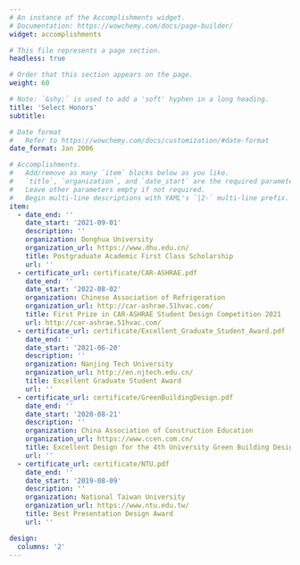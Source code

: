 ```yaml
---
# An instance of the Accomplishments widget.
# Documentation: https://wowchemy.com/docs/page-builder/
widget: accomplishments

# This file represents a page section.
headless: true

# Order that this section appears on the page.
weight: 60

# Note: `&shy;` is used to add a 'soft' hyphen in a long heading.
title: 'Select Honors'
subtitle:

# Date format
#   Refer to https://wowchemy.com/docs/customization/#date-format
date_format: Jan 2006

# Accomplishments.
#   Add/remove as many `item` blocks below as you like.
#   `title`, `organization`, and `date_start` are the required parameters.
#   Leave other parameters empty if not required.
#   Begin multi-line descriptions with YAML's `|2-` multi-line prefix.
item:
  - date_end: ''
    date_start: '2021-09-01'
    description: ''
    organization: Donghua University
    organization_url: https://www.dhu.edu.cn/
    title: Postgraduate Academic First Class Scholarship
    url: ''
  - certificate_url: certificate/CAR-ASHRAE.pdf
    date_end: ''
    date_start: '2022-08-02'
    organization: Chinese Association of Refrigeration
    organization_url: http://car-ashrae.51hvac.com/
    title: First Prize in CAR-ASHRAE Student Design Competition 2021
    url: http://car-ashrae.51hvac.com/
  - certificate_url: certificate/Excellent_Graduate_Student_Award.pdf
    date_end: ''
    date_start: '2021-06-20'
    description: ''
    organization: Nanjing Tech University
    organization_url: http://en.njtech.edu.cn/
    title: Excellent Graduate Student Award
    url: ''
  - certificate_url: certificate/GreenBuildingDesign.pdf
    date_end: ''
    date_start: '2020-08-21'
    description: ''
    organization: China Association of Construction Education
    organization_url: https://www.ccen.com.cn/
    title: Excellent Design for the 4th University Green Building Design Skills Competition
    url: ''
  - certificate_url: certificate/NTU.pdf
    date_end: ''
    date_start: '2019-08-09'
    description: ''
    organization: National Taiwan University
    organization_url: https://www.ntu.edu.tw/
    title: Best Presentation Design Award
    url: ''

design:
  columns: '2'
---
```

